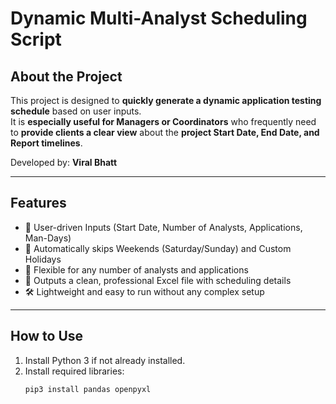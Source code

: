 # Dynamic Multi-Analyst Scheduling Script

## About the Project
This project is designed to **quickly generate a dynamic application testing schedule** based on user inputs.  
It is **especially useful for Managers or Coordinators** who frequently need to **provide clients a clear view** about the **project Start Date, End Date, and Report timelines**.

Developed by: **Viral Bhatt**

---

## Features
- 🚀 User-driven Inputs (Start Date, Number of Analysts, Applications, Man-Days)
- 📅 Automatically skips Weekends (Saturday/Sunday) and Custom Holidays
- 🔄 Flexible for any number of analysts and applications
- 📝 Outputs a clean, professional Excel file with scheduling details
- 🛠 Lightweight and easy to run without any complex setup

---

## How to Use
1. Install Python 3 if not already installed.
2. Install required libraries:
   ```bash
   pip3 install pandas openpyxl
